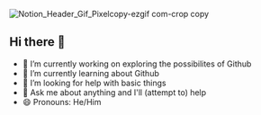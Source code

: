 ![Notion_Header_Gif_Pixelcopy-ezgif com-crop copy](https://github.com/user-attachments/assets/b3eebe11-b6e4-4b7f-8b70-f0543549124a)
## Hi there 👋
- 🔭 I’m currently working on exploring the possibilites of Github
- 🌱 I’m currently learning about Github
- 🤔 I’m looking for help with basic things
- 💬 Ask me about anything and I'll (attempt to) help
- 😄 Pronouns: He/Him
